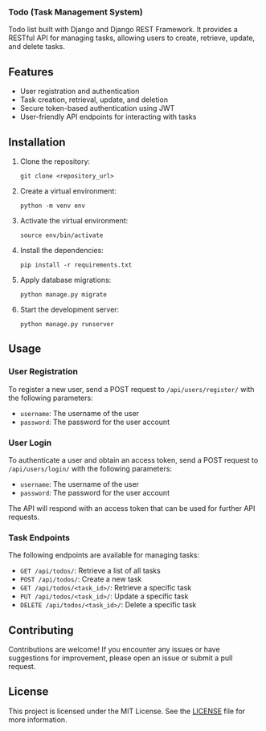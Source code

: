 ### Todo (Task Management System)

Todo list built with Django and Django REST Framework. It provides a RESTful API for managing tasks, allowing users to create, retrieve, update, and delete tasks.

## Features

- User registration and authentication
- Task creation, retrieval, update, and deletion
- Secure token-based authentication using JWT
- User-friendly API endpoints for interacting with tasks

## Installation

1. Clone the repository:

   ```shell
   git clone <repository_url>
   ```

2. Create a virtual environment:

   ```shell
   python -m venv env
   ```

3. Activate the virtual environment:

   ```shell
   source env/bin/activate
   ```

4. Install the dependencies:

   ```shell
   pip install -r requirements.txt
   ```

5. Apply database migrations:

   ```shell
   python manage.py migrate
   ```

6. Start the development server:

   ```shell
   python manage.py runserver
   ```

## Usage

### User Registration

To register a new user, send a POST request to `/api/users/register/` with the following parameters:

- `username`: The username of the user
- `password`: The password for the user account

### User Login

To authenticate a user and obtain an access token, send a POST request to `/api/users/login/` with the following parameters:

- `username`: The username of the user
- `password`: The password for the user account

The API will respond with an access token that can be used for further API requests.

### Task Endpoints

The following endpoints are available for managing tasks:

- `GET /api/todos/`: Retrieve a list of all tasks
- `POST /api/todos/`: Create a new task
- `GET /api/todos/<task_id>/`: Retrieve a specific task
- `PUT /api/todos/<task_id>/`: Update a specific task
- `DELETE /api/todos/<task_id>/`: Delete a specific task

## Contributing

Contributions are welcome! If you encounter any issues or have suggestions for improvement, please open an issue or submit a pull request.

## License

This project is licensed under the MIT License. See the [LICENSE](LICENSE) file for more information.
```



